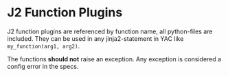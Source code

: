 # J2 Function Plugins

J2 function plugins are referenced by function name, all python-files are
included. They can be used in any jinja2-statement in YAC like
`my_function(arg1, arg2)`.

The functions **should not** raise an exception. Any exception is considered a
config error in the specs.
